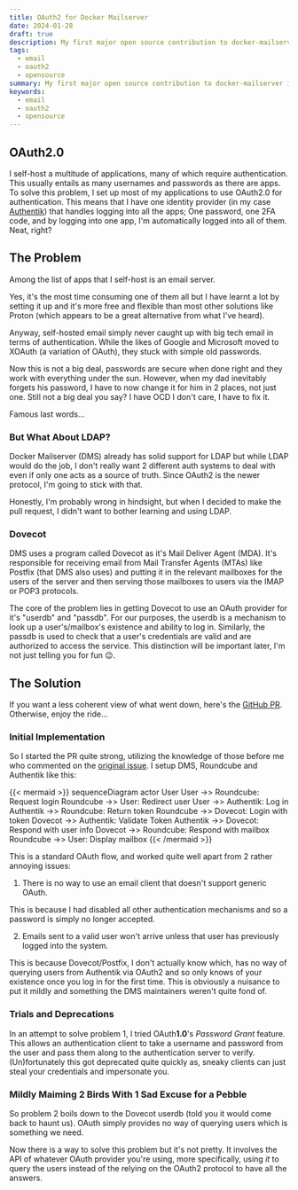 ```yaml
---
title: OAuth2 for Docker Mailserver
date: 2024-01-28
draft: true
description: My first major open source contribution to docker-mailserver involving OAuth2.
tags:
  - email
  - oauth2
  - opensource
summary: My first major open source contribution to docker-mailserver involving OAuth2.
keywords:
  - email
  - oauth2
  - opensource
---
```

## OAuth2.0

I self-host a multitude of applications, many of which require authentication. This usually entails as many usernames and passwords as there are apps. To solve this problem, I set up most of my applications to use OAuth2.0 for authentication. This means that I have one identity provider (in my case [Authentik](https://goauthentik.io)) that handles logging into all the apps; One password, one 2FA code, and by logging into one app, I'm automatically logged into all of them. Neat, right?

## The Problem

Among the list of apps that I self-host is an email server. 

Yes, it's the most time consuming one of them all but I have learnt a lot by setting it up and it's more free and flexible than most other solutions like Proton (which appears to be a great alternative from what I've heard). 

Anyway, self-hosted email simply never caught up with big tech email in terms of authentication. While the likes of Google and Microsoft moved to XOAuth (a variation of OAuth), they stuck with simple old passwords.

Now this is not a big deal, passwords are secure when done right and they work with everything under the sun. However, when my dad inevitably forgets his password, I have to now change it for him in 2 places, not just one. Still not a big deal you say? I have OCD I don't care, I have to fix it.

Famous last words...

### But What About LDAP?

Docker Mailserver (DMS) already has solid support for LDAP but while LDAP would do the job, I don't really want 2 different auth systems to deal with even if only one acts as a source of truth. Since OAuth2 is the newer protocol, I'm going to stick with that.

Honestly, I'm probably wrong in hindsight, but when I decided to make the pull request, I didn't want to bother learning and using LDAP.
### Dovecot

DMS uses a program called Dovecot as it's Mail Deliver Agent (MDA). It's responsible for receiving email from Mail Transfer Agents (MTAs) like Postfix (that DMS also uses) and putting it in the relevant mailboxes for the users of the server and then serving those mailboxes to users via the IMAP or POP3 protocols.

The core of the problem lies in getting Dovecot to use an OAuth provider for it's "userdb" and "passdb". For our purposes, the userdb is a mechanism to look up a user's/mailbox's existence and ability to log in. Similarly, the passdb is used to check that a user's credentials are valid and are authorized to access the service. This distinction will be important later, I'm not just telling you for fun 😉.

## The Solution

If you want a less coherent view of what went down, here's the [GitHub PR](https://github.com/docker-mailserver/docker-mailserver/pull/3480). Otherwise, enjoy the ride...

### Initial Implementation

So I started the PR quite strong, utilizing the knowledge of those before me who commented on the [original issue](https://github.com/docker-mailserver/docker-mailserver/issues/2713). I setup DMS, Roundcube and Authentik like this:

{{< mermaid >}}
sequenceDiagram
actor User
User ->> Roundcube: Request login 
Roundcube ->> User: Redirect user
User ->> Authentik: Log in
Authentik ->> Roundcube: Return token
Roundcube ->> Dovecot: Login with token
Dovecot ->> Authentik: Validate Token
Authentik ->> Dovecot: Respond with user info
Dovecot ->> Roundcube: Respond with mailbox
Roundcube ->> User: Display mailbox
{{< /mermaid >}}

This is a standard OAuth flow, and worked quite well apart from 2 rather annoying issues:

1. There is no way to use an email client that doesn't support generic OAuth.

This is because I had disabled all other authentication mechanisms and so a password is simply no longer accepted.

2. Emails sent to a valid user won't arrive unless that user has previously logged into the system.

This is because Dovecot/Postfix, I don't actually know which, has no way of querying users from Authentik via OAuth2 and so only knows of your existence once you log in for the first time. This is obviously a nuisance to put it mildly and something the DMS maintainers weren't quite fond of.

### Trials and Deprecations

In an attempt to solve problem 1, I tried OAuth**1.0**'s _Password Grant_ feature. This allows an authentication client to take a username and password from the user and pass them along to the authentication server to verify. (Un)fortunately this got deprecated quite quickly as, sneaky clients can just steal your credentials and impersonate you.

### Mildly Maiming 2 Birds With 1 Sad Excuse for a Pebble

So problem 2 boils down to the Dovecot userdb (told you it would come back to haunt us). OAuth simply provides no way of querying users which is something we need.

Now there is a way to solve this problem but it's not pretty. It involves the API of whatever OAuth provider you're using, more specifically, using _it_ to query the users instead of the relying on the OAuth2 protocol to have all the answers.